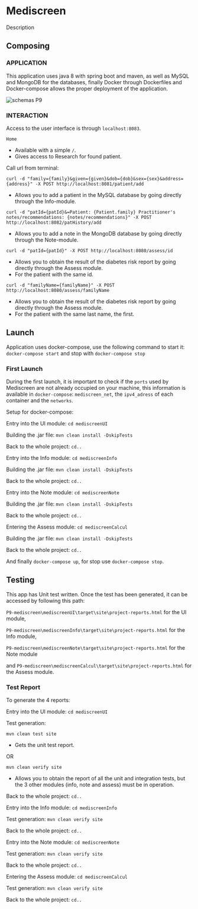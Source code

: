 # Mediscreen
Description

## Composing

### APPLICATION
This application uses java 8 with spring boot and maven, as well as MySQL and MongoDB for the databases, 
finally Docker through Dockerfiles and Docker-compose allows the proper deployment of the application.

![schemas P9](https://user-images.githubusercontent.com/82523651/152108360-ce8b3903-a1d2-4b93-95f3-ac321914d85a.png)

### INTERACTION
Access to the user interface is through `localhost:8083`.

`Home`
  * Available with a simple `/`.
  * Gives access to Research for found patient.

  Call url from terminal:
  
  `curl -d "family={family}&given={given}&dob={dob}&sex={sex}&address={address}" -X POST http://localhost:8081/patient/add`
  * Allows you to add a patient in the MySQL database by going directly through the Info-module.

  `curl -d "patId={patId}&=Patient: {Patient.family} Practitioner's notes/recommendations: {notes/recommendations}" -X POST http://localhost:8082/patHistory/add`
  * Allows you to add a note in the MongoDB database by going directly through the Note-module.

  `curl -d "patId={patId}" -X POST http://localhost:8080/assess/id`
  * Allows you to obtain the result of the diabetes risk report by going directly through the Assess module. 
  * For the patient with the same id.

  `curl -d "familyName={familyName}" -X POST http://localhost:8080/assess/familyName`
  * Allows you to obtain the result of the diabetes risk report by going directly through the Assess module. 
  * For the patient with the same last name, the first.
  
## Launch
Application uses docker-compose, use the following command to start it:
`docker-compose start` and stop with `docker-compose stop`

### First Launch
During the first launch, it is important to check if the `ports` used by Mediscreen are not already occupied on your machine, 
this information is available in `docker-compose`: `mediscreen_net`, the `ipv4_adress` of each container and the `networks`.

Setup for docker-compose:

Entry into the UI module: 
`cd mediscreenUI`

Building the .jar file:
`mvn clean install -DskipTests`

Back to the whole project:
`cd..`

Entry into the Info module:
`cd mediscreenInfo`

Building the .jar file:
`mvn clean install -DskipTests`

Back to the whole project:
`cd..`

Entry into the Note module:
`cd mediscreenNote`

Building the .jar file:
`mvn clean install -DskipTests`

Back to the whole project:
`cd..`

Entering the Assess module:
`cd mediscreenCalcul`

Building the .jar file:
`mvn clean install -DskipTests`

Back to the whole project:
`cd..`

And finally `docker-compose up`, for stop use `docker-compose stop`.

## Testing
This app has Unit test written. Once the test has been generated, it can be accessed by following this path: 

`P9-mediscreen\mediscreenUI\target\site\project-reports.html` for the UI module, 

`P9-mediscreen\mediscreenInfo\target\site\project-reports.html` for the Info module, 

`P9-mediscreen\mediscreenNote\target\site\project-reports.html` for the Note module 

and `P9-mediscreen\mediscreenCalcul\target\site\project-reports.html` for the Assess module.

### Test Report

To generate the 4 reports:

Entry into the UI module: 
`cd mediscreenUI`

Test generation:

`mvn clean test site`
* Gets the unit test report.

OR

`mvn clean verify site`
* Allows you to obtain the report of all the unit and integration tests, but the 3 other modules (info, note and assess) must be in operation.

Back to the whole project:
`cd..`

Entry into the Info module:
`cd mediscreenInfo`

Test generation:
`mvn clean verify site`

Back to the whole project:
`cd..`

Entry into the Note module:
`cd mediscreenNote`

Test generation:
`mvn clean verify site`

Back to the whole project:
`cd..`

Entering the Assess module:
`cd mediscreenCalcul`

Test generation:
`mvn clean verify site`

Back to the whole project:
`cd..`
